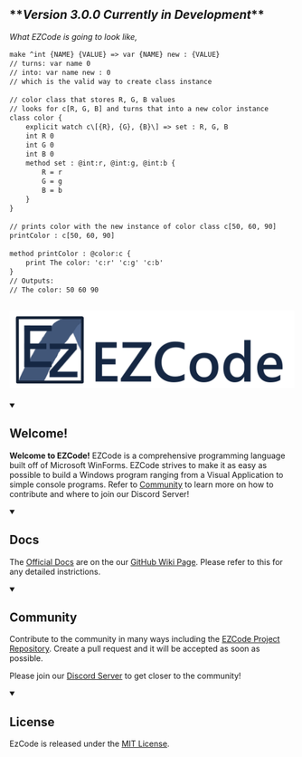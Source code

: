 ## \*\**Version 3.0.0 Currently in Development*\*\*
*What EZCode is going to look like,*
```
make ^int {NAME} {VALUE} => var {NAME} new : {VALUE}
// turns: var name 0
// into: var name new : 0
// which is the valid way to create class instance

// color class that stores R, G, B values
// looks for c[R, G, B] and turns that into a new color instance
class color {
    explicit watch c\[{R}, {G}, {B}\] => set : R, G, B
    int R 0
    int G 0
    int B 0
    method set : @int:r, @int:g, @int:b {
        R = r
        G = g
        B = b
    }
}

// prints color with the new instance of color class c[50, 60, 90]
printColor : c[50, 60, 90]

method printColor : @color:c {
    print The color: 'c:r' 'c:g' 'c:b'
}
// Outputs:
// The color: 50 60 90 
```


![Main Image](https://raw.githubusercontent.com/JBrosDevelopment/EZCode/master/docs/Images/EZCode_Wide_Logo.png)
---

<details open>
<summary><h2>Welcome!</h2></summary>

**Welcome to EZCode!** EZCode is a comprehensive programming language built off of Microsoft WinForms. EZCode strives to make it as easy as possible to build a Windows program ranging from a Visual Application to simple console programs. Refer to [Community](#community) to learn more on how to contribute and where to join our Discord Server!
</details>

<details open>
<summary><h2>Docs</h2></summary>

The [Official Docs](https://github.com/EZCodeLanguage/EZCode/wiki/EZCode-Docs) are on the our [GitHub Wiki Page](https://github.com/EZCodeLanguage/EZCode/wiki). Please refer to this for any detailed instrictions.
</details>

<details open>
<summary><h2>Community</h2></summary>

Contribute to the community in many ways including the [EZCode Project Repository](https://github.com/EZCodeLanguage/EZCode-Projects.git). Create a pull request and it will be accepted as soon as possible. 

Please join our [Discord Server](https://discord.gg/DpBrp6Zy) to get closer to the community!
</details>

<details open>
<summary><h2>License</h2></summary>

EzCode is released under the [MIT License](LICENSE).
</details>
